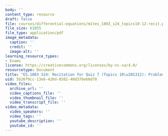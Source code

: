 ```yaml
---
body: ''
content_type: resource
draft: false
file: courses/differential-equations/mites_1803_s24_topics10-12-recit.pdf
file_size: 61855
file_type: application/pdf
image_metadata:
  caption: ''
  credit: ''
  image-alt: ''
learning_resource_types:
- Exams
license: https://creativecommons.org/licenses/by-nc-sa/4.0/
resourcetype: Document
title: "ES.1803 S24: Recitation for Quiz 7 (Topics 10\u201312): Problems"
uid: 5b26f9cc-13e6-426d-8582-48d376e66d70
video_files:
  archive_url: ''
  video_captions_file: ''
  video_thumbnail_file: ''
  video_transcript_file: ''
video_metadata:
  video_speakers: ''
  video_tags: ''
  youtube_description: ''
  youtube_id: ''
---
```

